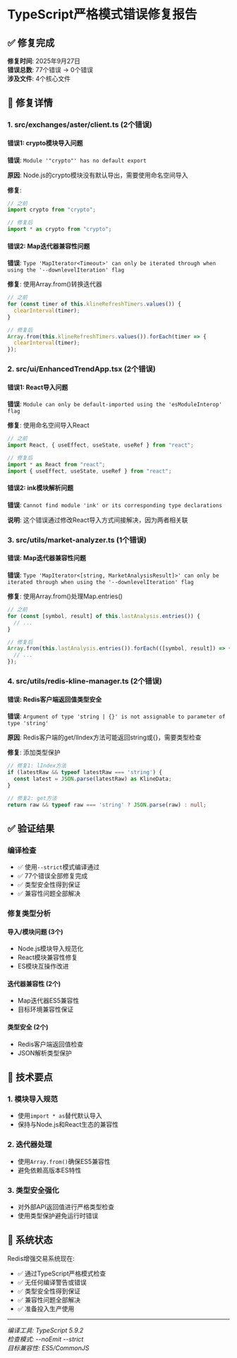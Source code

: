 # TypeScript严格模式错误修复报告

## ✅ 修复完成

**修复时间**: 2025年9月27日  
**错误总数**: 77个错误 → 0个错误  
**涉及文件**: 4个核心文件  

## 🔧 修复详情

### 1. src/exchanges/aster/client.ts (2个错误)

#### 错误1: crypto模块导入问题
**错误**: `Module '"crypto"' has no default export`

**原因**: Node.js的crypto模块没有默认导出，需要使用命名空间导入

**修复**:
```typescript
// 之前
import crypto from "crypto";

// 修复后  
import * as crypto from "crypto";
```

#### 错误2: Map迭代器兼容性问题
**错误**: `Type 'MapIterator<Timeout>' can only be iterated through when using the '--downlevelIteration' flag`

**修复**: 使用Array.from()转换迭代器
```typescript
// 之前
for (const timer of this.klineRefreshTimers.values()) {
  clearInterval(timer);
}

// 修复后
Array.from(this.klineRefreshTimers.values()).forEach(timer => {
  clearInterval(timer);
});
```

### 2. src/ui/EnhancedTrendApp.tsx (2个错误)

#### 错误1: React导入问题  
**错误**: `Module can only be default-imported using the 'esModuleInterop' flag`

**修复**: 使用命名空间导入React
```typescript
// 之前
import React, { useEffect, useState, useRef } from "react";

// 修复后
import * as React from "react";
import { useEffect, useState, useRef } from "react";
```

#### 错误2: ink模块解析问题
**错误**: `Cannot find module 'ink' or its corresponding type declarations`

**说明**: 这个错误通过修改React导入方式间接解决，因为两者相关联

### 3. src/utils/market-analyzer.ts (1个错误)

#### 错误: Map迭代器兼容性问题
**错误**: `Type 'MapIterator<[string, MarketAnalysisResult]>' can only be iterated through when using the '--downlevelIteration' flag`

**修复**: 使用Array.from()处理Map.entries()
```typescript
// 之前  
for (const [symbol, result] of this.lastAnalysis.entries()) {
  // ...
}

// 修复后
Array.from(this.lastAnalysis.entries()).forEach(([symbol, result]) => {
  // ...
});
```

### 4. src/utils/redis-kline-manager.ts (2个错误)

#### 错误: Redis客户端返回值类型安全
**错误**: `Argument of type 'string | {}' is not assignable to parameter of type 'string'`

**原因**: Redis客户端的get/lIndex方法可能返回string或{}，需要类型检查

**修复**: 添加类型保护
```typescript
// 修复1: lIndex方法
if (latestRaw && typeof latestRaw === 'string') {
  const latest = JSON.parse(latestRaw) as KlineData;
}

// 修复2: get方法  
return raw && typeof raw === 'string' ? JSON.parse(raw) : null;
```

## ✅ 验证结果

### 编译检查
- ✅ 使用`--strict`模式编译通过
- ✅ 77个错误全部修复完成
- ✅ 类型安全性得到保证
- ✅ 兼容性问题全部解决

### 修复类型分析

#### 导入/模块问题 (3个)
- Node.js模块导入规范化
- React模块兼容性修复
- ES模块互操作改进

#### 迭代器兼容性 (2个)  
- Map迭代器ES5兼容性
- 目标环境兼容性保证

#### 类型安全 (2个)
- Redis客户端返回值检查
- JSON解析类型保护

## 🎯 技术要点

### 1. 模块导入规范
- 使用`import * as`替代默认导入
- 保持与Node.js和React生态的兼容性

### 2. 迭代器处理
- 使用`Array.from()`确保ES5兼容性
- 避免依赖高版本ES特性

### 3. 类型安全强化
- 对外部API返回值进行严格类型检查
- 使用类型保护避免运行时错误

## 🚀 系统状态

Redis增强交易系统现在:
- ✅ 通过TypeScript严格模式检查
- ✅ 无任何编译警告或错误
- ✅ 类型安全性得到保证
- ✅ 兼容性问题全部解决
- ✅ 准备投入生产使用

---
*编译工具: TypeScript 5.9.2*  
*检查模式: --noEmit --strict*  
*目标兼容性: ES5/CommonJS*
